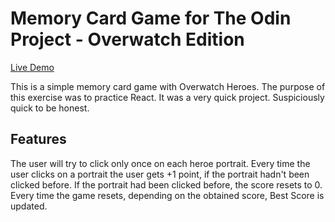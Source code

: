 # Memory Card Game for The Odin Project - Overwatch Edition

[Live Demo](https://paposeco.github.io/memorycardgame/)

This is a simple memory card game with Overwatch Heroes. The purpose of this exercise was to practice React. It was a very quick project. Suspiciously quick to be honest.

## Features

The user will try to click only once on each heroe portrait. Every time the user clicks on a portrait the user gets +1 point, if the portrait hadn't been clicked before. If the portrait had been clicked before, the score resets to 0. Every time the game resets, depending on the obtained score, Best Score is updated.
